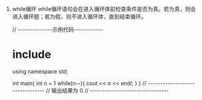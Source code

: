 1. while循环
   while循环语句会在进入循环体前检查条件是否为真。若为真，则会进入循环题；若为假，则不进入循环体，直到结束循环。

    // --------------示例代码------------
    # include <iostream>
    using namespace std;

    int main{
        int n = 1
        while(n--){
            cout << n << endl;
        }
    }
    // --------------------------------
    // 输出结果为 0
    // --------------------------------
